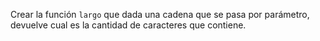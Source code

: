 Crear la función `largo` que dada una cadena que se pasa por parámetro, devuelve cual es la cantidad de caracteres que contiene.